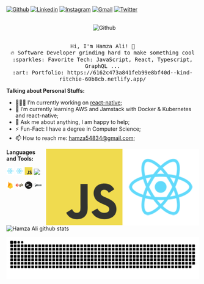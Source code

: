 

[![Github](https://img.shields.io/badge/-Github-000?style=flat&logo=Github&logoColor=white)](https://github.com/hamzaali81/)
[![Linkedin](https://img.shields.io/badge/-LinkedIn-blue?style=flat&logo=Linkedin&logoColor=white)](https://www.linkedin.com/in/hamza-ali-124653162/)
[![Instagram](https://img.shields.io/badge/-Instagram-c13584?style=flat&labelColor=c13584&logo=instagram&logoColor=white)](https://www.instagram.com/hamza_aliofficial81/)
[![Gmail](https://img.shields.io/badge/-Gmail-c14438?style=flat&logo=Gmail&logoColor=white)](mailto:hamza54834@gmail.com)
[![Twitter](https://img.shields.io/badge/-Outlook-0078D4?style=flat&logo=Microsoft-Outlook&logoColor=white)](https://twitter.com/_hamzaahmed81_)
<br />
<br />

  <img width="55%" align="right" alt="Github" src="https://raw.githubusercontent.com/onimur/.github/master/.resources/git-header.svg" />
  <br />
  <br />
  <p align="center">
  <samp>
    Hi, I'm Hamza Ali! 👋 <br>
    🔥 Software Developer grinding hard to make something cool  <br>
    :sparkles: Favorite Tech: JavaScript, React, Typescript, GraphQL ... <br>
    :art: Portfolio: https://6162c473a841feb99e8bf40d--kind-ritchie-60b8cb.netlify.app/
  </samp>
</p>

  
  
**Talking about Personal Stuffs:**


- 👨🏽‍💻 I’m currently working on [react-native](https://github.com/facebook/react-native);
- 🌱 I’m currently learning AWS and Jamstack with Docker & Kubernetes and react-native; 
- 💬 Ask me about anything, I am happy to help;
- ⚡️ Fun-Fact: I have a degree in Computer Science;
- 📫 How to reach me: hamza54834@gmail.com;



<img height="200" align="right" src="https://raw.githubusercontent.com/github/explore/80688e429a7d4ef2fca1e82350fe8e3517d3494d/topics/react-native/react-native.png">
<img height="200" align="right"  src="https://raw.githubusercontent.com/github/explore/59009b1589a883459c0ae19044e3e7e3ec0c4e0a/topics/javascript/javascript.png">

**Languages and Tools:**  

<code><img height="20" src="https://raw.githubusercontent.com/github/explore/80688e429a7d4ef2fca1e82350fe8e3517d3494d/topics/react-native/react-native.png"></code>
<code><img height="20" src="https://raw.githubusercontent.com/github/explore/80688e429a7d4ef2fca1e82350fe8e3517d3494d/topics/react/react.png"></code>
<code><img height="20" src="https://raw.githubusercontent.com/github/explore/59009b1589a883459c0ae19044e3e7e3ec0c4e0a/topics/javascript/javascript.png"></code>
<code><img height="20" src="https://avatars1.githubusercontent.com/ml/7?s=400&v=4"></code>
<!-- <code><img height="20" src="https://raw.githubusercontent.com/github/explore/80688e429a7d4ef2fca1e82350fe8e3517d3494d/topics/electron/aws.png"></code>
<code><img height="20" src="https://raw.githubusercontent.com/github/explore/80688e429a7d4ef2fca1e82350fe8e3517d3494d/topics/electron/kubernetes.png"></code>
<code><img height="20" src="https://raw.githubusercontent.com/github/explore/80688e429a7d4ef2fca1e82350fe8e3517d3494d/topics/electron/docker.png"></code> -->
<!-- <code><img height="20" src="https://raw.githubusercontent.com/github/explore/80688e429a7d4ef2fca1e82350fe8e3517d3494d/topics/electron/graphql.png"></code>
<code><img height="20" src="https://raw.githubusercontent.com/github/explore/80688e429a7d4ef2fca1e82350fe8e3517d3494d/topics/mysql/nosql.png"></code> -->
<code><img height="20" src="https://raw.githubusercontent.com/github/explore/80688e429a7d4ef2fca1e82350fe8e3517d3494d/topics/firebase/firebase.png"></code>
<code><img height="20" src="https://raw.githubusercontent.com/github/explore/80688e429a7d4ef2fca1e82350fe8e3517d3494d/topics/git/git.png"></code>
<code><img height="20" src="https://raw.githubusercontent.com/github/explore/80688e429a7d4ef2fca1e82350fe8e3517d3494d/topics/terminal/terminal.png"></code>
<code><img height="20" src="https://raw.githubusercontent.com/github/explore/80688e429a7d4ef2fca1e82350fe8e3517d3494d/topics/bash/bash.png"></code>

![Hamza Ali github stats](https://github-readme-stats.vercel.app/api?username=hamzaali81&show_icons=true&hide_border=true)

![](https://github.com/Platane/snk/raw/output/github-contribution-grid-snake.svg)
